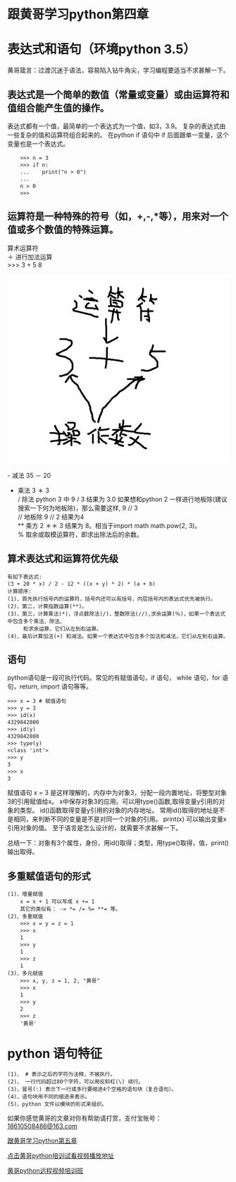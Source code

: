 # 跟黄哥学习python第四章

# 表达式和语句（环境python 3.5）

黄哥箴言：过渡沉迷于语法，容易陷入钻牛角尖，学习编程要适当不求甚解一下。



## 表达式是一个简单的数值（常量或变量）或由运算符和值组合能产生值的操作。
   表达式都有一个值，最简单的一个表达式为一个值，如3，3.9。
   复杂的表达式由一些复杂的值和运算符组合起来的。
   在python  if 语句中 if 后面跟单一变量，这个变量也是一个表达式。    

		>>> n = 3
		>>> if n:
		...    print("n > 0")
		...
		n > 0
		>>>


## 运算符是一种特殊的符号（如，+,-,*等），用来对一个值或多个数值的特殊运算。

算术运算符   
＋ 进行加法运算    
	>>> 3 + 5
	8

![](operator.png)

\- 减法 35 － 20     
* 乘法 3 ＊ 3     
/ 除法 python 3 中 9 / 3 结果为 3.0 如果想和python 2 一样进行地板除(建议搜索一下何为地板除)，那么需要这样, 9 // 3    
// 地板除 9 // 2 结果为4    
** 乘方 2 ＊＊ 3 结果为 8。相当于import math  math.pow(2, 3)。   
% 取余或取模运算符，即求出除法后的余数。   

## 算术表达式和运算符优先级  

	有如下表达式:
	(3 + 20 * x) / 2 - 12 * ((x + y) * 2) * (a + b)   
	计算顺序:   
	(1)、首先执行括号内的运算符，括号内还可以有括号，内层括号内的表达式优先被执行。   
	(2)、第二，计算指数运算(**)。   
	(3)、第三，计算乘法(*)，浮点数除法(/)，整数除法(//),求余运算(％)，如果一个表达式中包含多个乘法、除法、
	     和求余运算，它们从左到右运算。    
	(4)、最后计算加法(+) 和减法。如果一个表达式中包含多个加法和减法，它们从左到右运算。    


## 语句   
   python语句是一段可执行代码。常见的有赋值语句，if 语句， while 语句，for 语句，return, import 语句等等。

	>>> x = 3 # 赋值语句
	>>> y = 3
	>>> id(x)
	4329842800
	>>> id(y)
	4329842800
	>>> type(y)
	<class 'int'>
	>>> y
	3
	>>> x
	3


赋值语句 x = 3 是这样理解的，内存中为对象3，分配一段内置地址，将整型对象3的引用赋值给x。
x中保存对象3的应用。可以用type()函数,取得变量y引用的对象的类型。
id()函数取得变量y引用的对象的内存地址。
常用id()取得的地址是不是相同，来判断不同的变量是不是对同一个对象的引用。
print(x) 可以输出变量x引用对象的值。
至于语言是怎么设计的，就需要不求甚解一下。    

总结一下：对象有3个属性，身份，用id()取得；类型，用type()取得，值，print()输出取得。

## 多重赋值语句的形式

	(1)、增量赋值
		x = x + 1 可以写成 x += 1
		其它的类似有： -= *= /= %= **= 等。
	(2)、多重赋值
		>>> x = y = z = 1
		>>> x
		1
		>>> y
		1
		>>> z
		1
	(3)、多元赋值
		>>> x, y, z = 1, 2, "黄哥"
		>>> x
		1
		>>> y
		2
		>>> z
		'黄哥'


# python 语句特征    

	(1)、 # 表示之后的字符为注释，不被执行。  
	(2)、 一行代码超过80个字符，可以用反斜杠(\) 续行。  
	(3)、冒号(:) 表示下一行或多行要缩进4个空格的语句块（复合语句）。  
	(4)、语句块用不同的缩进来表示。  
	(5)、python 文件以模块的形式来组织。  








如果你感觉黄哥的文章对你有帮助请打赏，支付宝账号：18610508486@163.com

[跟黄哥学习python第五章](learn_python_follow_brother_huang_5.md)


[点击黄哥python培训试看视频播放地址](https://github.com/pythonpeixun/article/blob/master/python_shiping.md)

[黄哥python远程视频培训班](https://github.com/pythonpeixun/article/blob/master/index.md)  


    